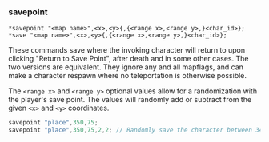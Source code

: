 ### savepoint
```
*savepoint "<map name>",<x>,<y>{,{<range x>,<range y>,}<char_id>};
*save "<map name>",<x>,<y>{,{<range x>,<range y>,}<char_id>};
```

These commands save where the invoking character will return to upon clicking
"Return to Save Point", after death and in some other cases. The two versions are
equivalent. They ignore any and all mapflags, and can make a character respawn where
no teleportation is otherwise possible.

The `<range x>` and `<range y>` optional values allow for a randomization with the
player's save point. The values will randomly add or subtract from the given `<x>`
and `<y>` coordinates.

```c
savepoint "place",350,75;
savepoint "place",350,75,2,2; // Randomly save the character between 348,73 and 352,77
```
